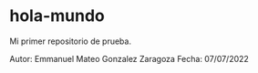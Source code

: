 # hola-mundo
Mi primer repositorio de prueba.

Autor: Emmanuel Mateo Gonzalez Zaragoza
Fecha: 07/07/2022
